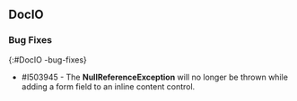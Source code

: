 ## DocIO

### Bug Fixes
{:#DocIO -bug-fixes}

* \#I503945 - The **NullReferenceException** will no longer be thrown while adding a form field to an inline content control. 

